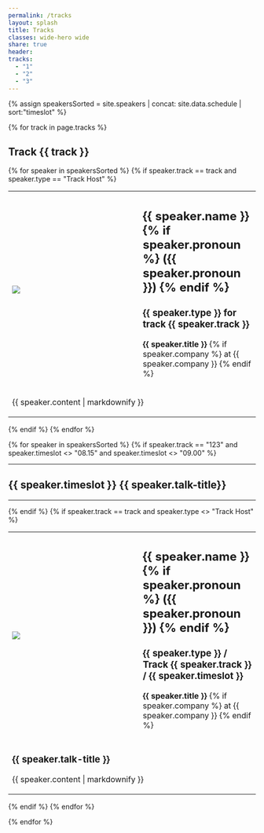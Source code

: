 ```yaml
---
permalink: /tracks
layout: splash
title: Tracks
classes: wide-hero wide
share: true
header:
tracks:
  - "1"
  - "2"
  - "3"
---
```

{% assign speakersSorted = site.speakers | concat: site.data.schedule | sort:"timeslot" %}


<div class="tracks">
{% for track in page.tracks %}
  <h2>Track {{ track }}</h2>

  {% for speaker in speakersSorted %}
  {% if speaker.track == track and speaker.type == "Track Host" %}
  <div class="speaker">
      <table>
      <tr><td width="250" style="width:250px;">
        <a href="{{ speaker.url }}"><img class=" circle" src="{{speaker.headshot}}"/></a>
      </td><td>
        <h2>{{ speaker.name }} {% if speaker.pronoun  %} ({{ speaker.pronoun }}) {% endif %}</h2>
        <h3>{{ speaker.type }} for track {{ speaker.track }}</h3>
        <p><strong>{{ speaker.title }}</strong> {% if speaker.company %}  at {{ speaker.company }} {% endif %}</p>
      </td>
      </tr>
      <tr><td colspan="2"><p>{{ speaker.content | markdownify }}</p></td></tr>
      </table>
    </div>
  {% endif %}
  {% endfor %}

  {% for speaker in speakersSorted %}
    {% if speaker.track == "123" and speaker.timeslot <> "08.15" and speaker.timeslot <> "09.00" %}
    <hr/>
    <h2> {{ speaker.timeslot }} {{ speaker.talk-title}}</h2>
    <hr/>
    {% endif %}
    {% if speaker.track == track and speaker.type <> "Track Host" %}
    <div class="speaker">
      <table>
      <tr><td width="250" style="width:250px;">
        <a href="{{ speaker.url }}"><img class=" circle" src="{{speaker.headshot}}"/></a>
      </td><td>
        <h2>{{ speaker.name }} {% if speaker.pronoun  %} ({{ speaker.pronoun }}) {% endif %}</h2>
        <h3>{{ speaker.type }} / Track {{ speaker.track }} / {{ speaker.timeslot }}</h3>
        <p><strong>{{ speaker.title }}</strong> {% if speaker.company %}  at {{ speaker.company }} {% endif %}</p>
      </td>
      </tr>
      <tr><td colspan="2"> <h3>{{ speaker.talk-title }}</h3><p>{{ speaker.content | markdownify }}</p></td></tr>
      </table>
    </div>
    {% endif %}
  {% endfor %}

{% endfor %}

</div>
